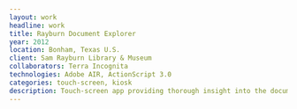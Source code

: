 ```yaml
---
layout: work
headline: work
title: Rayburn Document Explorer
year: 2012
location: Bonham, Texas U.S.
client: Sam Rayburn Library & Museum
collaborators: Terra Incognita
technologies: Adobe AIR, ActionScript 3.0
categories: touch-screen, kiosk
description: Touch-screen app providing thorough insight into the documents and photos of Sam Rayburn
---
```

